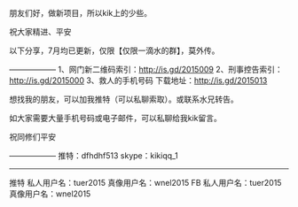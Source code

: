 朋友们好，做新项目，所以kik上的少些。

祝大家精进、平安

以下分享，7月均已更新，仅限【仅限一滴水的群】，莫外传。

——————
1、网门新二维码索引：http://is.gd/2015009
2、刑事控告索引：http://is.gd/2015000
3、救人的手机号码 下载地址：http://is.gd/2015013

想找我的朋友，可以加我推特（可以私聊索取）。或联系水兄转告。

如大家需要大量手机号码或电子邮件，可以私聊给我kik留言。

祝同修们平安

——————
推特：dfhdhf513
skype：kikiqq_1
___
推特
私人用户名：tuer2015
真像用户名：wnel2015 
FB
私人用户名：tuer2015
真像用户名：wnel2015 
